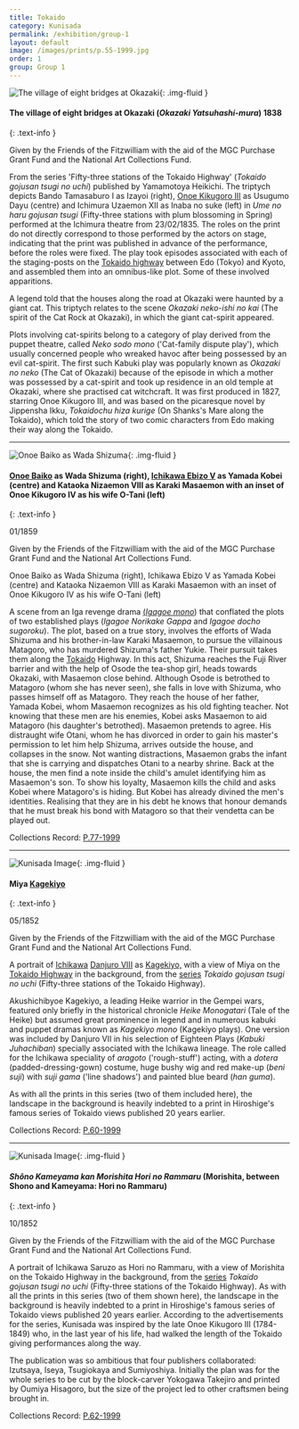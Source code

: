 ```yaml
---
title: Tokaido
category: Kunisada
permalink: /exhibition/group-1
layout: default
image: /images/prints/p.55-1999.jpg
order: 1
group: Group 1
---
```


![The village of eight bridges at Okazaki]({{site.baseurl}}/images/prints/p.55-1999.jpg){: .img-fluid }

#### The village of eight bridges at Okazaki (_Okazaki Yatsuhashi-mura_) 1838
{: .text-info }

Given by the Friends of the Fitzwilliam with the aid of the MGC Purchase Grant Fund and the National Art Collections Fund.  

From the series 'Fifty-three stations of the Tokaido Highway' (_Tokaido gojusan tsugi no uchi_) published by Yamamotoya Heikichi. The triptych depicts Bando Tamasaburo I as Izayoi (right), [Onoe Kikugoro III](/exhibition/group-16-part-1) as Usugumo Dayu (centre) and Ichimura Uzaemon XII as Inaba no suke (left) in _Ume no haru gojusan tsugi_ (Fifty-three stations with plum blossoming in Spring) performed at the Ichimura theatre from 23/02/1835. The roles on the print do not directly correspond to those performed by the actors on stage, indicating that the print was published in advance of the performance, before the roles were fixed. The play took episodes associated with each of the staging-posts on the [Tokaido highway](/exhibition/group-1) between Edo (Tokyo) and Kyoto, and assembled them into an omnibus-like plot. Some of these involved apparitions.

A legend told that the houses along the road at Okazaki were haunted by a giant cat. This triptych relates to the scene _Okazaki neko-ishi no kai_ (The spirit of the Cat Rock at Okazaki), in which the giant cat-spirit appeared.  

Plots involving cat-spirits belong to a category of play derived from the puppet theatre, called _Neko sodo mono_ ('Cat-family dispute play'), which usually concerned people who wreaked havoc after being possessed by an evil cat-spirit. The first such Kabuki play was popularly known as _Okazaki no neko_ (The Cat of Okazaki) because of the episode in which a mother was possessed by a cat-spirit and took up residence in an old temple at Okazaki, where she practised cat witchcraft. It was first produced in 1827, starring Onoe Kikugoro III, and was based on the picaresque novel by Jippensha Ikku, _Tokaidochu hiza kurige_ (On Shanks's Mare along the Tokaido), which told the story of two comic characters from Edo making their way along the Tokaido.

-----

![Onoe Baiko as Wada Shizuma]({{site.baseurl}}/images/prints/p.77-1999.jpg){: .img-fluid }

#### [Onoe Baiko](KUN/kunp80.htm) as Wada Shizuma (right), [Ichikawa Ebizo V](/exhibition/group-8-part-2) as Yamada Kobei (centre) and Kataoka Nizaemon VIII as Karaki Masaemon with an inset of Onoe Kikugoro IV as his wife O-Tani (left)
{: .text-info }

01/1859

Given by the Friends of the Fitzwilliam with the aid of the MGC Purchase Grant Fund and the National Art Collections Fund.

Onoe Baiko as Wada Shizuma (right), Ichikawa Ebizo V as Yamada Kobei (centre) and Kataoka Nizaemon VIII as Karaki Masaemon with an inset of Onoe Kikugoro IV as his wife O-Tani (left)

A scene from an Iga revenge drama [(_Igagoe mono_](textosode.htm)) that conflated the plots of two established plays (_Igagoe Norikake Gappa_ and _Igagoe docho sugoroku_). The plot, based on a true story, involves the efforts of Wada Shizuma and his brother-in-law Karaki Masaemon, to pursue the villainous Matagoro, who has murdered Shizuma's father Yukie. Their pursuit takes them along the [Tokaido](/exhibition/group-1) Highway. In this act, Shizuma reaches the Fuji River barrier and with the help of Osode the tea-shop girl, heads towards Okazaki, with Masaemon close behind. Although Osode is betrothed to Matagoro (whom she has never seen), she falls in love with Shizuma, who passes himself off as Matagoro. They reach the house of her father, Yamada Kobei, whom Masaemon recognizes as his old fighting teacher. Not knowing that these men are his enemies, Kobei asks Masaemon to aid Matagoro (his daughter's betrothed). Masaemon pretends to agree. His distraught wife Otani, whom he has divorced in order to gain his master's permission to let him help Shizuma, arrives outside the house, and collapses in the snow. Not wanting distractions, Masaemon grabs the infant that she is carrying and dispatches Otani to a nearby shrine. Back at the house, the men find a note inside the child's amulet identifying him as Masaemon's son. To show his loyalty, Masaemon kills the child and asks Kobei where Matagoro's is hiding. But Kobei has already divined the men's identities. Realising that they are in his debt he knows that honour demands that he must break his bond with Matagoro so that their vendetta can be played out.

Collections Record: [P.77-1999](https://data.fitzmuseum.cam.ac.uk/id/object/9470)

-----

![Kunisada Image]({{site.baseurl}}/images/prints/p.60-1999.jpg){: .img-fluid }

#### Miya [Kagekiyo](/exhibition/group-14)
{: .text-info }

05/1852

Given by the Friends of the Fitzwilliam with the aid of the MGC Purchase Grant Fund and the National Art Collections Fund.

A portrait of [Ichikawa](/exhibition/group-12) [Danjuro VIII](/theme/ichikawa-danjuro-VIII) as [Kagekiyo,](/exhibition/group-14) with a view of Miya on the [Tokaido Highway](/exhibition/group-1) in the background, from the [series](KUN/kunp62.htm) _Tokaido gojusan tsugi no uchi_ (Fifty-three stations of the Tokaido Highway).

Akushichibyoe Kagekiyo, a leading Heike warrior in the Gempei wars, featured only briefly in the historical chronicle _Heike Monogatari_ (Tale of the Heike) but assumed great prominence in legend and in numerous kabuki and puppet dramas known as _Kagekiyo mono_ (Kagekiyo plays). One version was included by Danjuro VII in his selection of Eighteen Plays (_Kabuki Juhachiban_) specially associated with the Ichikawa lineage. The role called for the Ichikawa speciality of _aragoto_ ('rough-stuff') acting, with a _dotera_ (padded-dressing-gown) costume, huge bushy wig and red make-up (_beni suji_) with _suji gama_ ('line shadows') and painted blue beard (_han guma_).

As with all the prints in this series (two of them included here), the landscape in the background is heavily indebted to a print in Hiroshige's famous series of Tokaido views published 20 years earlier.

Collections Record: [P.60-1999](https://data.fitzmuseum.cam.ac.uk/id/object/9453)

-----

![Kunisada Image]({{site.baseurl}}/images/prints/p.62-1999.jpg){: .img-fluid }

#### _Shôno Kameyama kan Morishita Hori no Rammaru_ (Morishita, between Shono and Kameyama: Hori no Rammaru)
{: .text-info }

10/1852

Given by the Friends of the Fitzwilliam with the aid of the MGC Purchase Grant Fund and the National Art Collections Fund.

A portrait of Ichikawa Saruzo as Hori no Rammaru, with a view of Morishita on the Tokaido Highway in the background, from the [series](KUN/kunp60.htm) _Tokaido gojusan tsugi no uchi_ (Fifty-three stations of the Tokaido Highway). As with all the prints in this series (two of them shown here), the landscape in the background is heavily indebted to a print in Hiroshige's famous series of Tokaido views published 20 years earlier. According to the advertisements for the series, Kunisada was inspired by the late Onoe Kikugoro III (1784-1849) who, in the last year of his life, had walked the length of the Tokaido giving performances along the way.

The publication was so ambitious that four publishers collaborated: Izutsaya, Iseya, Tsugiokaya and Sumiyoshiya. Initially the plan was for the whole series to be cut by the block-carver Yokogawa Takejiro and printed by Oumiya Hisagoro, but the size of the project led to other craftsmen being brought in.

Collections Record: [P.62-1999](https://data.fitzmuseum.cam.ac.uk/id/object/9455)
